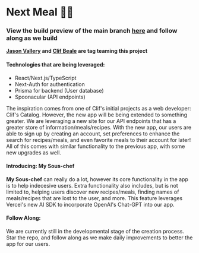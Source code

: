 # Next Meal 🍎🍔
### View the build preview of the main branch [here](https://clifs-catalog-v2.vercel.app/) and follow along as we build

**[Jason Vallery](https://github.com/JVSONV) and [Clif Beale](https://github.com/bealecs) are tag teaming this project**

#### Technologies that are being leveraged:
- React/Next.js/TypeScript
- Next-Auth for authentication
- Prisma for backend (User database)
- Spoonacular (API endpoints)

The inspiration comes from one of Clif's initial projects as a web developer: Clif's Catalog. However, the new app will be being extended to something greater. We are leveraging a new site for our API endpoints that has a greater store of information/meals/recipes. With the new app, our users are able to sign up by creating an account, set preferences to enhance the search for recipes/meals, and even favorite meals to their account for later! All of this comes with similar functionality to the previous app, with some new upgrades as well.

#### Introducing: My Sous-chef
**My Sous-chef** can really do a lot, however its core functionality in the app is to help indecesive users. Extra functionality also includes, but is not limited to, helping users discover new recipes/meals, finding names of meals/recipes that are lost to the user, and more. This feature leverages Vercel's new AI SDK to incorporate OpenAI's Chat-GPT into our app.

#### Follow Along: 

We are currently still in the developmental stage of the creation process. Star the repo, and follow along as we make daily improvements to better the app for our users. 
